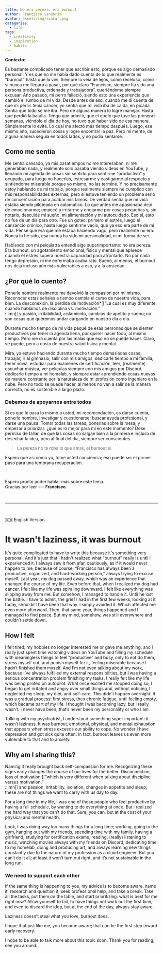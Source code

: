 ```yaml
---
title: No era pereza, era burnout
author: Francisco Sanabria 
avatar: assets/img/avatar.png
categories:
  - life
tags:
  - creativity
  - inspiration
  - habits
---
```


**Contexto:**

Es bastante complicado tener que escribir esto, porque es algo demasiado personal. Y es que no me había dado cuenta de lo que realmente es “burnout” hasta que lo viví. Siempre lo veía de lejos, como receloso, como si nunca me llegara a pasar, por qué claro “Francisco, siempre ha sido una persona productiva, ordenada y trabajadora”, queriéndome siempre excusar. Año pasado, mi perro falleció, siendo esto una experiencia que cambió el rumbo de mi vida. Desde antes de eso, cuando me di cuenta de que mi perris tenía cáncer, yo sentía que mi vida iba de caída, en picada. Sentía que todo se me iba. Pero de alguna manera lo logré manejar. Hasta que perdió la batalla. Tengo que admitir, que el duelo que tuve las primeras semanas, viéndolo el día de hoy, no tuvo que haber sido de esa manera. Simplemente lo evité. Lo cual me afectó más tiempo después. Luego, ese mismo año, sucedieron cosas y logre encontrar la paz. Pero mi mente, de alguna manera seguía en todos lados, y no podía sentarse.

## Como me sentía

Me sentía cansado, ya mis pasatiempos no me interesaban, ni me generaban nada, y realmente solo pasaba viendo videos en YouTube, y llenando mi agenda de cosas sin sentido para sentirme “productivo” y ocupado, para luego no hacerlas, estresarme y castigarme al respecto y sintiéndome miserable porque yo mismo, no las terminé. Y no precisamente estoy hablando de mi trabajo, porque realmente siempre he cumplido con mis responsabilidades externas, pero sí estuve teniendo un problema serio de concentración para acabar mis tareas.  De verdad sentía que mi vida estaba siendo piloteada en automático. Lo que antes me apasionaba dejó de emocionarme; empecé a irritarme y enojarme por cosas pequeñas y, sin notarlo, descuidé mi sueño, mi alimentación y mi autocuidado. Eso sí, esto no fue de un día para otro. Fue un goteo: primero el estrés, luego el cansancio crónico, hasta luego sentirme vacío, que ya eso era parte de mi vida. Pensé que era que me estaba haciendo vago, pero realmente no era. Nunca lo he sido, esa nunca ha sido mi personalidad, ni mi forma de ser.

Hablando con mi psiquiatra entendí algo superimportante: no era pereza. Era burnout, un agotamiento emocional, físico y mental que aparece cuando el estrés supera nuestra capacidad para afrontarlo.  No por nada tengo depresión, ni me enfermaba acaba rato. Bueno, al menos, el burnout nos deja incluso aún más vulnerables a eso, y a la ansiedad.

## ¿Por qué lo cuento?

Ponerle nombre realmente me devolvió la compasión por mí mismo. Reconocer estas señales a tiempo cambia el curso de nuestra vida, para bien. La desconexión, la perdida de motivación*[[“La cual es muy diferente cuando hablamos de disciplina vs. motivación.” <br>::lmn]] y pasión, irritabilidad, aislamiento, cambios de apetito y sueno; no son cosas que queremos andar cargando en nuestro día a día.

Durante mucho tiempo de mi vida pequé de esas personas que se sienten productivos por tener la agenda llena, por querer hacer todo, al mismo tiempo. Pero me di cuenta por las malas que eso no se puede hacer. Claro, se puede, pero a costo de nuestra salud física y mental.

Mirá, yo estuve haciendo durante mucho tiempo demasiadas cosas; trabajar, ir al gimnasio, salir con mis amigos, dedicarle tiempo a mi familia, tener novia, estudiar para exámenes de certificación, leer, (realmente) escuchar música, ver películas siempre con mis amigos por Discord, dedicarle tiempo a mi homelab, y siempre estar aprendiendo cosas nuevas de manera constante por la naturaleza de mi profesión como ingeniero en la nube. Pero no todo se puede hacer, al menos no van a salir de la manera correcta, no es sostenible a largo plazo.

### Debemos de apoyarnos entre todos

Si es que le pasa lo mismo a usted, mi recomendación, es darse cuenta, ponerle nombre, investigar y cuestionarse; buscar ayuda profesional, y darse una pausa. Tomar todas las tareas, ponerlas sobre la mesa, y empezar a priorizar: ¿qué es lo mejor para mí en este momento? Dese permiso de fallar, de que las cosas no salgan bien a la primera e incluso de desechar la idea, pero al final del día, siempre ser conscientes.

> La pereza no te roba lo que amas, el burnout sí.

Espero que así como yo, tome usted conciencia; eso puede ser el primer paso para una temprana recuperación.

<br>

Espero pronto poder hablar más sobre este tema. <br>
Gracias por leer --- **Francisco**.

<br>

---
<br>

🇬🇧 English Version

# It wasn't laziness, it was burnout

It's quite complicated to have to write this because it's something very personal. And it's just that I hadn't realized what “burnout” really is until I experienced it. I always saw it from afar, cautiously, as if it would never happen to me, because of course, “Francisco has always been a productive, organized, and hard-working person,” always trying to excuse myself. Last year, my dog passed away, which was an experience that changed the course of my life. Even before that, when I realized my dog had cancer, I felt like my life was spiraling downward. I felt like everything was slipping away from me. But somehow, I managed to handle it. Until he lost the battle. I have to admit, the grief I had in the first few weeks, looking at it today, shouldn’t have been that way. I simply avoided it. Which affected me even more afterward. Then, that same year, things happened and I managed to find peace. But my mind, somehow, was still everywhere and couldn’t settle down.

## How I felt

I felt tired; my hobbies no longer interested me or gave me anything, and I really just spent time watching videos on YouTube and filling my schedule with meaningless things to feel “productive” and busy, only to not do them, stress myself out, and punish myself for it, feeling miserable because I hadn’t finished them myself. And I’m not even talking about my work, because I’ve always fulfilled my external responsibilities, but I was having a serious concentration problem finishing my tasks. I really felt like my life was being piloted on autopilot. What once excited me stopped doing so; I began to get irritated and angry over small things and, without noticing, I neglected my sleep, my diet, and self-care. This didn’t happen overnight. It was a gradual process: first stress, then chronic fatigue, until feeling empty, which became part of my life. I thought I was becoming lazy, but I really wasn’t. I never have been; that’s never been my personality or who I am.

Talking with my psychiatrist, I understood something super important: it wasn’t laziness. It was burnout, emotional, physical, and mental exhaustion that appears when stress exceeds our ability to cope. No wonder I have depression and got sick quite often. In fact, burnout leaves us even more vulnerable to that and to anxiety.

## Why am I sharing this?

Naming it really brought back self-compassion for me. Recognizing these signs early changes the course of our lives for the better. Disconnection, loss of motivation [[“which is very different when talking about discipline versus motivation.” <br>::lmn]] and passion, irritability, isolation, changes in appetite and sleep; these are not things we want to carry with us day to day.

For a long time in my life, I was one of those people who feel productive by having a full schedule, by wanting to do everything at once. But I realized the hard way that you can’t do that. Sure, you can, but at the cost of your physical and mental health.

Look, I was doing way too many things for a long time; working, going to the gym, hanging out with my friends, spending time with my family, having a girlfriend, studying for certification exams, reading, (really) listening to music, watching movies always with my friends on Discord, dedicating time to my homelab, doing and producing art, and always learning new things constantly due to the nature of my profession as a cloud engineer. But you can’t do it all; at least it won’t turn out right, and it’s not sustainable in the long run.

### We need to support each other

If the same thing is happening to you, my advice is to become aware, name it, research and question it; seek professional help, and take a break. Take all the tasks, put them on the table, and start prioritizing: what is best for me right now? Allow yourself to fail, to have things not work out the first time, and even to discard the idea, but at the end of the day, always stay aware.

Laziness doesn’t steal what you love, burnout does.

I hope that just like me, you become aware; that can be the first step toward early recovery.

I hope to be able to talk more about this topic soon. Thank you for reading; see you around.
